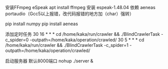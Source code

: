 
安装FFmpeg eSpeak
apt install ffmpeg
安装 espeak-1.48.04 
依赖 aeneas portaudio（Gcc5以上报错，改代码报错的地方加（char）强转）

pip install numpy
pip install aeneas

添加定时任务
30 16 * * * cd /home/kaka/run/crawler && ./BlindCrawlerTask -c_spider=0 -outpath=/home/kaka/operation/crawled/
30 5 * * * cd /home/kaka/run/crawler && ./BlindCrawlerTask -c_spider=1 -outpath=/home/kaka/operation/crawled/

启动服务器 默认8000端口
nohup ./server &
